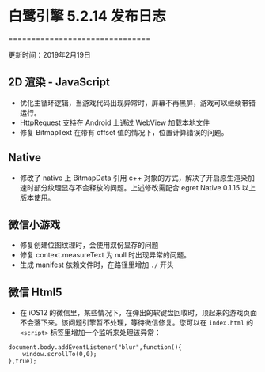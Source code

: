 # 白鹭引擎 5.2.14 发布日志


===============================

更新时间：2019年2月19日


## 2D 渲染 - JavaScript 

* 优化主循环逻辑，当游戏代码出现异常时，屏幕不再黑屏，游戏可以继续带错运行。
* HttpRequest 支持在 Android 上通过 WebView 加载本地文件
* 修复 BitmapText 在带有 offset 值的情况下，位置计算错误的问题。

## Native

* 修改了 native 上 BitmapData 引用 c++ 对象的方式，解决了开启原生渲染加速时部分纹理显存不会释放的问题。上述修改需配合 egret Native 0.1.15 以上版本使用。

## 微信小游戏

* 修复创建位图纹理时，会使用双份显存的问题
* 修复 context.measureText 为 null 时出现异常的问题。
* 生成 manifest 依赖文件时，在路径里增加 `./` 开头

## 微信 Html5
* 在 iOS12 的微信里，某些情况下，在弹出的软键盘回收时，顶起来的游戏页面不会落下来。该问题引擎暂不处理，等待微信修复。您可以在 `index.html` 的 `<script>` 标签里增加一个监听来处理该异常：

```
document.body.addEventListener("blur",function(){
    window.scrollTo(0,0);
},true);
```
